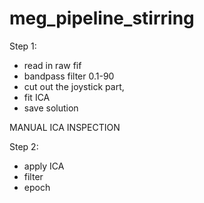# meg_pipeline_stirring

Step 1:
 - read in raw fif
 - bandpass filter 0.1-90
 - cut out the joystick part,
 - fit ICA
 - save solution

MANUAL ICA INSPECTION

Step 2:
 - apply ICA
 - filter
 - epoch

